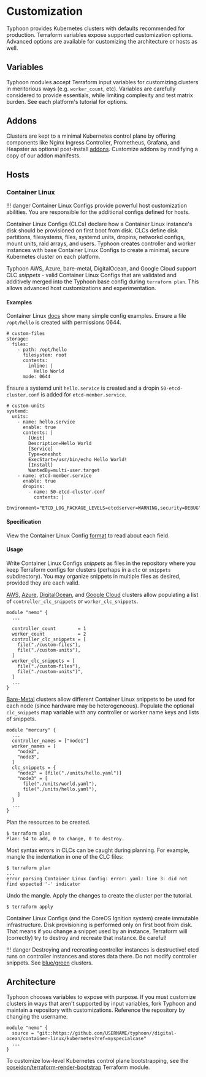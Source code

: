 # Customization

Typhoon provides Kubernetes clusters with defaults recommended for production. Terraform variables expose supported customization options. Advanced options are available for customizing the architecture or hosts as well.

## Variables

Typhoon modules accept Terraform input variables for customizing clusters in meritorious ways (e.g. `worker_count`, etc). Variables are carefully considered to provide essentials, while limiting complexity and test matrix burden. See each platform's tutorial for options.

## Addons

Clusters are kept to a minimal Kubernetes control plane by offering components like Nginx Ingress Controller, Prometheus, Grafana, and Heapster as optional post-install [addons](https://github.com/poseidon/typhoon/tree/master/addons). Customize addons by modifying a copy of our addon manifests.

## Hosts

### Container Linux

!!! danger
    Container Linux Configs provide powerful host customization abilities. You are responsible for the additional configs defined for hosts.

Container Linux Configs (CLCs) declare how a Container Linux instance's disk should be provisioned on first boot from disk. CLCs define disk partitions, filesystems, files, systemd units, dropins, networkd configs, mount units, raid arrays, and users. Typhoon creates controller and worker instances with base Container Linux Configs to create a minimal, secure Kubernetes cluster on each platform.

Typhoon AWS, Azure, bare-metal, DigitalOcean, and Google Cloud support CLC *snippets* - valid Container Linux Configs that are validated and additively merged into the Typhoon base config during `terraform plan`. This allows advanced host customizations and experimentation.

#### Examples

Container Linux [docs](https://coreos.com/os/docs/latest/clc-examples.html) show many simple config examples. Ensure a file `/opt/hello` is created with permissions 0644. 

```
# custom-files
storage:
  files:
    - path: /opt/hello
      filesystem: root
      contents:
        inline: |
          Hello World
      mode: 0644
```

Ensure a systemd unit `hello.service` is created and a dropin `50-etcd-cluster.conf` is added for `etcd-member.service`.

```
# custom-units
systemd:
  units:
    - name: hello.service
      enable: true
      contents: |
        [Unit]
        Description=Hello World
        [Service]
        Type=oneshot
        ExecStart=/usr/bin/echo Hello World!
        [Install]
        WantedBy=multi-user.target
    - name: etcd-member.service
      enable: true
      dropins:
        - name: 50-etcd-cluster.conf
          contents: |
            Environment="ETCD_LOG_PACKAGE_LEVELS=etcdserver=WARNING,security=DEBUG"
```

#### Specification

View the Container Linux Config [format](https://coreos.com/os/docs/1576.4.0/configuration.html) to read about each field.

#### Usage

Write Container Linux Configs *snippets* as files in the repository where you keep Terraform configs for clusters (perhaps in a `clc` or `snippets` subdirectory). You may organize snippets in multiple files as desired, provided they are each valid.

[AWS](/cl/aws/#cluster), [Azure](/cl/azure/#cluster), [DigitalOcean](/cl/digital-ocean/#cluster), and [Google Cloud](/cl/google-cloud/#cluster) clusters allow populating a list of `controller_clc_snippets` or `worker_clc_snippets`.

```
module "nemo" {
  ...

  controller_count        = 1
  worker_count            = 2
  controller_clc_snippets = [
    file("./custom-files"),
    file("./custom-units"),
  ]
  worker_clc_snippets = [
    file("./custom-files"),
    file("./custom-units")",
  ]
  ...
}
```

[Bare-Metal](/cl/bare-metal/#cluster) clusters allow different Container Linux snippets to be used for each node (since hardware may be heterogeneous). Populate the optional `clc_snippets` map variable with any controller or worker name keys and lists of snippets.

```
module "mercury" {
  ...
  controller_names = ["node1"]
  worker_names = [
    "node2",
    "node3",
  ]
  clc_snippets = {
    "node2" = [file("./units/hello.yaml")]
    "node3" = [
      file("./units/world.yaml"),
      file("./units/hello.yaml"),
    ]
  }
  ...
}
```

Plan the resources to be created.

```
$ terraform plan
Plan: 54 to add, 0 to change, 0 to destroy.
```

Most syntax errors in CLCs can be caught during planning. For example, mangle the indentation in one of the CLC files:

```
$ terraform plan
...
error parsing Container Linux Config: error: yaml: line 3: did not find expected '-' indicator
```

Undo the mangle. Apply the changes to create the cluster per the tutorial.

```
$ terraform apply
```

Container Linux Configs (and the CoreOS Ignition system) create immutable infrastructure. Disk provisioning is performed only on first boot from disk. That means if you change a snippet used by an instance, Terraform will (correctly) try to destroy and recreate that instance. Be careful!

!!! danger
    Destroying and recreating controller instances is destructive! etcd runs on controller instances and stores data there. Do not modify controller snippets. See [blue/green](/topics/maintenance/#upgrades) clusters.

## Architecture

Typhoon chooses variables to expose with purpose. If you must customize clusters in ways that aren't supported by input variables, fork Typhoon and maintain a repository with customizations. Reference the repository by changing the username.

```
module "nemo" {
  source = "git::https://github.com/USERNAME/typhoon//digital-ocean/container-linux/kubernetes?ref=myspecialcase"
  ...
}
```

To customize low-level Kubernetes control plane bootstrapping, see the [poseidon/terraform-render-bootstrap](https://github.com/poseidon/terraform-render-bootstrap) Terraform module.

